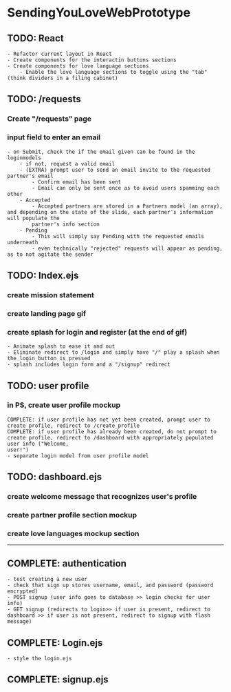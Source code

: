 # SendingYouLoveWebPrototype
## TODO: React
    - Refactor current layout in React
    - Create components for the interactin buttons sections
    - Create components for love language sections
        - Enable the love language sections to toggle using the "tab" (think dividers in a filing cabinet)

## TODO: /requests
### Create "/requests" page
### input field to enter an email
    - on Submit, check the if the email given can be found in the loginmodels
        - if not, request a valid email
        - (EXTRA) prompt user to send an email invite to the requested partner's email
            - Confirm email has been sent
            - Email can only be sent once as to avoid users spamming each other
        - Accepted
            - Accepted partners are stored in a Partners model (an array), and depending on the state of the slide, each partner's information will populate the
            partner's info section
        - Pending
            - This will simply say Pending with the requested emails underneath
            - even technically "rejected" requests will appear as pending, as to not agitate the sender

## TODO: Index.ejs
### create mission statement
### create landing page gif
### create splash for login and register (at the end of gif)
    - Animate splash to ease it and out
    - Eliminate redirect to /login and simply have "/" play a splash when the login button is pressed
    - splash includes login form and a "/signup" redirect

## TODO: user profile
### in PS, create user profile mockup
    COMPLETE: if user profile has not yet been created, prompt user to create profile, redirect to /create_profile
    COMPLETE: if user profile has already been created, do not prompt to create profile, redirect to /dashboard with appropriately populated user info ("Welcome,
    user!")
    - separate login model from user profile model

## TODO: dashboard.ejs
### create welcome message that recognizes user's profile
### create partner profile section mockup
### create love languages mockup section
------------------
## COMPLETE: authentication
    - test creating a new user
    - check that sign up stores username, email, and password (password encrypted)
    - POST signup (user info goes to database >> login checks for user info)
    - GET signup (redirects to login>> if user is present, redirect to dashboard >> if user is not present, redirect to signup with flash message)

## COMPLETE: Login.ejs
    - style the login.ejs

## COMPLETE: signup.ejs
